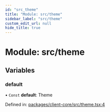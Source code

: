 ```yaml
---
id: "src_theme"
title: "Module: src/theme"
sidebar_label: "src/theme"
custom_edit_url: null
hide_title: true
---
```


# Module: src/theme

## Variables

### default

• `Const` **default**: Theme

Defined in: [packages/client-core/src/theme.tsx:4](https://github.com/xr3ngine/xr3ngine/blob/2d83606b6/packages/client-core/src/theme.tsx#L4)
